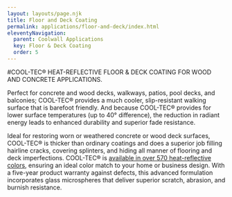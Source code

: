 ```yaml
---
layout: layouts/page.njk
title: Floor and Deck Coating
permalink: applications/floor-and-deck/index.html
eleventyNavigation:
  parent: Coolwall Applications
  key: Floor & Deck Coating
  order: 5
---
```


#COOL-TEC® HEAT-REFLECTIVE FLOOR & DECK COATING FOR WOOD AND CONCRETE APPLICATIONS.

Perfect for concrete and wood decks, walkways, patios, pool decks, and balconies; COOL-TEC&reg; provides a much cooler, slip-resistant walking surface that is barefoot friendly. And because COOL-TEC&reg; provides for lower surface temperatures (up to 40° difference), the reduction in radiant energy leads to enhanced durability and superior fade resistance. 

Ideal for restoring worn or weathered concrete or wood deck surfaces, COOL-TEC&reg; is thicker than ordinary coatings and does a superior job filling hairline cracks, covering splinters, and hiding all manner of flooring and deck imperfections. COOL-TEC&reg; is [available in over 570 heat-reflective colors](/color-chart), ensuring an ideal color match to your home or business design. With a five-year product warranty against defects, this advanced formulation incorporates glass microspheres that deliver superior scratch, abrasion, and burnish resistance.